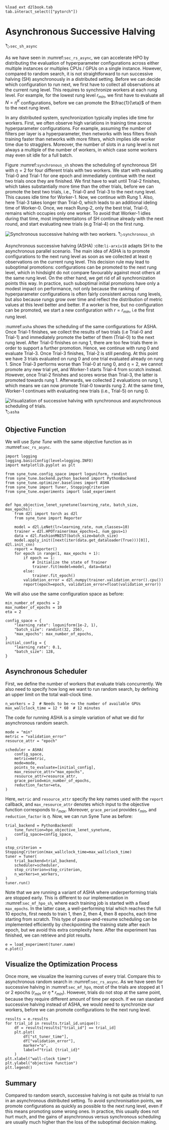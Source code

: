 ```{.python .input  n=1}
%load_ext d2lbook.tab
tab.interact_select(["pytorch"])
```

# Asynchronous Successive Halving

:label:`sec_sh_async`

As we have seen in :numref:`sec_rs_async`, we can accelerate HPO by
distributing the evaluation of hyperparameter configurations across either
multiple instances or multiples CPUs / GPUs on a single instance. However,
compared to random search, it is not straightforward to run
successive halving (SH) asynchronously in a distributed setting. Before we can
decide which configuration to run next, we first have to collect all
observations at the current rung level. This requires to
synchronize workers at each rung level. For example, for the lowest rung level
$r_{min}$, we first have to evaluate all $N = \eta^K$ configurations, before we
can promote the $\frac{1}{\eta}$ of them to the next rung level.

In any distributed system, synchronization typically implies idle time for workers.
First, we often observe high variations in training time across hyperparameter
configurations. For example, assuming the number of filters per layer is a 
hyperparameter, then networks with less filters finish training faster than
networks with more filters, which implies idle worker time due to stragglers.
Moreover, the number of slots in a rung level is not always a multiple of the number
of workers, in which case some workers may even sit idle for a full batch.

Figure :numref:`synchronous_sh` shows the scheduling of synchronous SH with $\eta=2$
for four different trials with two workers. We start with evaluating Trial-0 and
Trial-1 for one epoch and immediately continue with the next two trials once they
are finished. We first have to wait until Trial-2 finishes, which takes
substantially more time than the other trials, before we can promote the best two
trials, i.e., Trial-0 and Trial-3 to the next rung level. This causes idle time for
Worker-1. Now, we continue with Rung 1. Also, here Trial-3 takes longer than Trial-0,
which leads to an additional ideling time of Worker-0. Once, we reach Rung-2, only
the best trial, Trial-0, remains which occupies only one worker. To avoid that
Worker-1 idles during that time, most implementaitons of SH continue already with
the next round, and start evaluating new trials (e.g Trial-4) on the first rung.

![Synchronous successive halving with two workers.](../img/sync_sh.svg)
:label:`synchronous_sh`

Asynchronous successive halving (ASHA) :cite:`li-arxiv18` adapts SH to the asynchronous
parallel scenario. The main idea of ASHA is to promote configurations to the next rung
level as soon as we collected at least $\eta$ observations on the current rung level.
This decision rule may lead to suboptimal promotions: configurations can be promoted to the
next rung level, which in hindsight do not compare favourably against most others
at the same rung level. On the other hand, we get rid of all synchronization points
this way. In practice, such suboptimal initial promotions have only a modest impact on
performance, not only because the ranking of hyperparameter configurations is often
fairly consistent across rung levels, but also because rungs grow over time and
reflect the distribution of metric values at this level better and better. If a
worker is free, but no configuration can be promoted, we start a new configuration
with $r = r_{min}$, i.e the first rung level.

:numref:`asha` shows the scheduling of the same configurations for ASHA. Once Trial-1
finishes, we collect the results of two trials (i.e Trial-0 and Trial-1) and
immediately promote the better of them (Trial-0) to the next rung level. After Trial-0
finishes on rung 1, there are too few trials there in order to support a further
promotion. Hence, we continue with rung 0 and evaluate Trial-3. Once Trial-3 finishes,
Trial-2 is still pending. At this point we have 3 trials evaluated on rung 0 and one
trial evaluated already on rung 1. Since Trial-3 performs worse than Trial-0 at rung 0,
and $\eta=2$, we cannot promote any new trial yet, and Worker-1 starts Trial-4 from
scratch instead. However, once Trial-2 finishes and
scores worse than Trial-3, the latter is promoted towards rung 1. Afterwards, we
collected 2 evaluations on rung 1, which means we can now promote Trial-0 towards
rung 2. At the same time, Worker-1 continues with evaluating new trials (i.e.,
Trial-5) on rung 0.


![Visualization of successive halving with synchronous and asynchronous scheduling of trials.](../img/asha.svg)
:label:`asha`

## Objective Function

We will use *Syne Tune* with the same objective function as in
:numref:`sec_rs_async`.

```{.python .input  n=54}
import logging
logging.basicConfig(level=logging.INFO)
import matplotlib.pyplot as plt

from syne_tune.config_space import loguniform, randint
from syne_tune.backend.python_backend import PythonBackend
from syne_tune.optimizer.baselines import ASHA
from syne_tune import Tuner, StoppingCriterion
from syne_tune.experiments import load_experiment


def hpo_objective_lenet_synetune(learning_rate, batch_size, max_epochs):
    from d2l import torch as d2l    
    from syne_tune import Reporter

    model = d2l.LeNet(lr=learning_rate, num_classes=10)
    trainer = d2l.HPOTrainer(max_epochs=1, num_gpus=1)
    data = d2l.FashionMNIST(batch_size=batch_size)
    model.apply_init([next(iter(data.get_dataloader(True)))[0]], d2l.init_cnn)
    report = Reporter() 
    for epoch in range(1, max_epochs + 1):
        if epoch == 1:
            # Initialize the state of Trainer
            trainer.fit(model=model, data=data) 
        else:
            trainer.fit_epoch()
        validation_error = d2l.numpy(trainer.validation_error().cpu())
        report(epoch=epoch, validation_error=float(validation_error))
```

We will also use the same configuration space as before:

```{.python .input  n=55}
min_number_of_epochs = 2
max_number_of_epochs = 10
eta = 2

config_space = {
    "learning_rate": loguniform(1e-2, 1),
    "batch_size": randint(32, 256),
    "max_epochs": max_number_of_epochs,
}
initial_config = {
    "learning_rate": 0.1,
    "batch_size": 128,
}
```

## Asynchronous Scheduler

First, we define the number of workers that evaluate trials concurrently. We
also need to specify how long we want to run random search, by defining an
upper limit on the total wall-clock time.

```{.python .input  n=56}
n_workers = 2  # Needs to be <= the number of available GPUs
max_wallclock_time = 12 * 60  # 12 minutes
```

The code for running ASHA is a simple variation of what we did for asynchronous
random search.

```{.python .input  n=56}
mode = "min"
metric = "validation_error"
resource_attr = "epoch"

scheduler = ASHA(
    config_space,
    metric=metric,
    mode=mode,
    points_to_evaluate=[initial_config],
    max_resource_attr="max_epochs",
    resource_attr=resource_attr,
    grace_period=min_number_of_epochs,
    reduction_factor=eta,
)
```

Here, `metric` and `resource_attr` specify the key names used with the `report`
callback, and `max_resource_attr` denotes which input to the objective function
corresponds to $r_{max}$. Moreover, `grace_period` provides $r_{min}$, and
`reduction_factor` is $\eta$. Now, we can run Syne Tune as before:

```{.python .input  n=57}
trial_backend = PythonBackend(
    tune_function=hpo_objective_lenet_synetune,
    config_space=config_space,
)

stop_criterion = StoppingCriterion(max_wallclock_time=max_wallclock_time)
tuner = Tuner(
    trial_backend=trial_backend,
    scheduler=scheduler,
    stop_criterion=stop_criterion,
    n_workers=n_workers,
)
tuner.run()
```

Note that we are running a variant of ASHA where underperforming trials are
stopped early. This is different to our implementation in
:numref:`sec_mf_hpo_sh`, where each training job is started with a fixed
`max_epochs`. In the latter case, a well-performing trial which reaches the
full 10 epochs, first needs to train 1, then 2, then 4, then 8 epochs, each
time starting from scratch. This type of pause-and-resume scheduling can be
implemented efficiently by checkpointing the training state after each epoch,
but we avoid this extra complexity here. After the experiment has finished,
we can retrieve and plot results.

```{.python .input  n=59}
e = load_experiment(tuner.name)
e.plot()
```

## Visualize the Optimization Process

Once more, we visualize the learning curves of every trial. Compare this to
asynchronous random search in :numref:`sec_rs_async`. As we have seen for
successive halving in :numref:`sec_mf_hpo`, most of the trials are stopped
at 1 or 2 epochs ($r_{min}$ or $\eta * r_{min}$). However, trials do not stop
at the same point, because they require different amount of time per epoch. If
we ran standard successive halving instead of ASHA, we would need to synchronize
our workers, before we can promote configurations to the next rung level.

```{.python .input  n=60}
results = e.results
for trial_id in results.trial_id.unique():
    df = results[results["trial_id"] == trial_id]
    plt.plot(
        df["st_tuner_time"],
        df["validation_error"],
        marker="o",
        label=f"trial {trial_id}"
    )
plt.xlabel("wall-clock time")
plt.ylabel("objective function")
plt.legend()
```

## Summary

Compared to random search, successive halving is not quite as trivial to run in
an asynchronous distributed setting. To avoid synchronisation points, we promote
configurations as quickly as possible to the next rung level, even if this means
promoting some wrong ones. In practice, this usually does not hurt much, and the
gains of asynchronous versus synchronous scheduling are usually much higher
than the loss of the suboptimal decision making.
